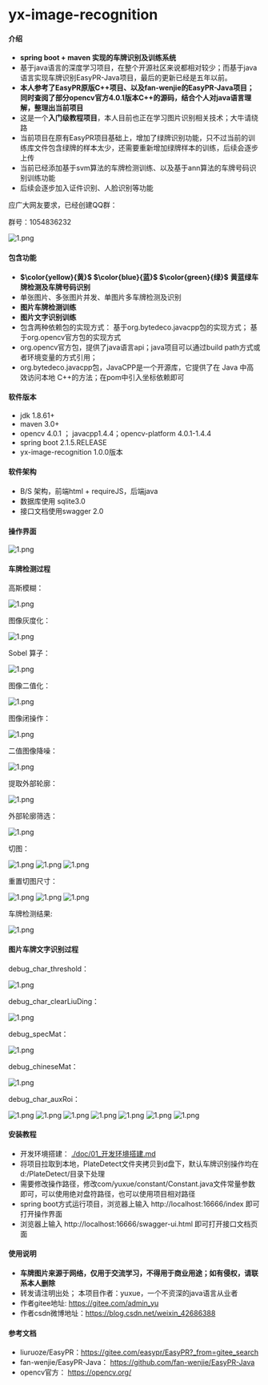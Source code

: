 # yx-image-recognition

#### 介绍
- **spring boot + maven 实现的车牌识别及训练系统**
- 基于java语言的深度学习项目，在整个开源社区来说都相对较少；而基于java语言实现车牌识别EasyPR-Java项目，最后的更新已经是五年以前。
- **本人参考了EasyPR原版C++项目、以及fan-wenjie的EasyPR-Java项目；同时查阅了部分opencv官方4.0.1版本C++的源码，结合个人对java语言理解，整理出当前项目**
- 这是一个**入门级教程项目**，本人目前也正在学习图片识别相关技术；大牛请绕路
- 当前项目在原有EasyPR项目基础上，增加了绿牌识别功能，只不过当前的训练库文件包含绿牌的样本太少，还需要重新增加绿牌样本的训练，后续会逐步上传
- 当前已经添加基于svm算法的车牌检测训练、以及基于ann算法的车牌号码识别训练功能
- 后续会逐步加入证件识别、人脸识别等功能

应广大网友要求，已经创建QQ群：

群号：1054836232

![1.png](./doc/doc_image/yx-image-recognition群二维码.png)



#### 包含功能

- ****$\color{yellow}{黄}$** **$\color{blue}{蓝}$** **$\color{green}{绿}$**** **黄蓝绿车牌检测及车牌号码识别**
- 单张图片、多张图片并发、单图片多车牌检测及识别
- **图片车牌检测训练**
- **图片文字识别训练**
- 包含两种依赖包的实现方式： 基于org.bytedeco.javacpp包的实现方式； 基于org.opencv官方包的实现方式
- org.opencv官方包，提供了java语言api；java项目可以通过build path方式或者环境变量的方式引用；
- org.bytedeco.javacpp包，JavaCPP是一个开源库，它提供了在 Java 中高效访问本地 C++的方法；在pom中引入坐标依赖即可

#### 软件版本
- jdk 1.8.61+
- maven 3.0+
- opencv 4.0.1 ； javacpp1.4.4；opencv-platform 4.0.1-1.4.4
- spring boot 2.1.5.RELEASE
- yx-image-recognition 1.0.0版本

#### 软件架构
- B/S 架构，前端html + requireJS，后端java
- 数据库使用 sqlite3.0
- 接口文档使用swagger 2.0

#### 操作界面
![1.png](./doc/doc_image/1.png)

#### 车牌检测过程

高斯模糊：

![1.png](./doc/doc_image/debug_GaussianBlur.jpg)

图像灰度化：

![1.png](./doc/doc_image/debug_gray.jpg)

Sobel 算子：

![1.png](./doc/doc_image/debug_Sobel.jpg)

图像二值化：

![1.png](./doc/doc_image/debug_threshold.jpg)

图像闭操作：

![1.png](./doc/doc_image/debug_morphology.jpg)

二值图像降噪：

![1.png](./doc/doc_image/debug_morphology1.jpg)

提取外部轮廓：

![1.png](./doc/doc_image/debug_Contours.jpg)

外部轮廓筛选：

![1.png](./doc/doc_image/107_screenblock.jpg)

切图：

![1.png](./doc/doc_image/debug_crop_1.jpg)
![1.png](./doc/doc_image/debug_crop_2.jpg)
![1.png](./doc/doc_image/debug_crop_3.jpg)

重置切图尺寸：

![1.png](./doc/doc_image/debug_resize_1.jpg)
![1.png](./doc/doc_image/debug_resize_2.jpg)
![1.png](./doc/doc_image/debug_resize_3.jpg)

车牌检测结果:

![1.png](./doc/doc_image/result_0.png)

#### 图片车牌文字识别过程

debug_char_threshold：

![1.png](./doc/doc_image/debug_char_threshold.jpg)

debug_char_clearLiuDing：

![1.png](./doc/doc_image/debug_char_clearLiuDing.jpg)

debug_specMat：

![1.png](./doc/doc_image/debug_specMat.jpg)

debug_chineseMat：

![1.png](./doc/doc_image/debug_chineseMat.jpg)

debug_char_auxRoi：

![1.png](./doc/doc_image/debug_char_auxRoi_0.jpg)
![1.png](./doc/doc_image/debug_char_auxRoi_1.jpg)
![1.png](./doc/doc_image/debug_char_auxRoi_2.jpg)
![1.png](./doc/doc_image/debug_char_auxRoi_3.jpg)
![1.png](./doc/doc_image/debug_char_auxRoi_4.jpg)
![1.png](./doc/doc_image/debug_char_auxRoi_5.jpg)
![1.png](./doc/doc_image/debug_char_auxRoi_6.jpg)


#### 安装教程
- 开发环境搭建： [./doc/01_开发环境搭建.md](./doc/01_开发环境搭建.md)
- 将项目拉取到本地，PlateDetect文件夹拷贝到d盘下，默认车牌识别操作均在d:/PlateDetect/目录下处理
- 需要修改操作路径，修改com/yuxue/constant/Constant.java文件常量参数即可，可以使用绝对盘符路径，也可以使用项目相对路径
- spring boot方式运行项目，浏览器上输入 http://localhost:16666/index 即可打开操作界面
- 浏览器上输入 http://localhost:16666/swagger-ui.html 即可打开接口文档页面


#### 使用说明

- **车牌图片来源于网络，仅用于交流学习，不得用于商业用途；如有侵权，请联系本人删除**
- 转发请注明出处； 本项目作者：yuxue，一个不资深的java语言从业者
- 作者gitee地址: https://gitee.com/admin_yu
- 作者csdn微博地址：https://blog.csdn.net/weixin_42686388

#### 参考文档

- liuruoze/EasyPR：https://gitee.com/easypr/EasyPR?_from=gitee_search
- fan-wenjie/EasyPR-Java： https://github.com/fan-wenjie/EasyPR-Java
- opencv官方： https://opencv.org/



